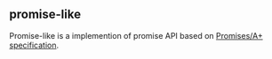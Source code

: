## promise-like

Promise-like is a implemention of promise API based on [Promises/A+ specification](https://promisesaplus.com/).